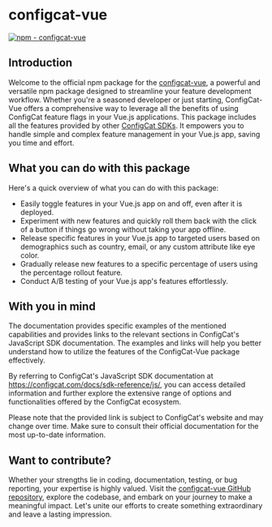 # configcat-vue

[![npm - configcat-vue](https://img.shields.io/badge/npm-configcat--vue-green?logo=npm&logoColor=white)](https://www.npmjs.com/package/configcat-vue)

## Introduction

Welcome to the official npm package for the [configcat-vue](https://www.npmjs.com/package/configcat-vue), a powerful and versatile npm package designed to streamline your feature development workflow. Whether you're a seasoned developer or just starting, ConfigCat-Vue offers a comprehensive way to leverage all the benefits of using ConfigCat feature flags in your Vue.js applications. This package includes all the features provided by other [ConfigCat SDKs](https://configcat.com/docs/sdk-reference/overview/). It empowers you to handle simple and complex feature management in your Vue.js app, saving you time and effort.

## What you can do with this package

Here's a quick overview of what you can do with this package:

- Easily toggle features in your Vue.js app on and off, even after it is deployed.
- Experiment with new features and quickly roll them back with the click of a button if things go wrong without taking your app offline.
- Release specific features in your Vue.js app to targeted users based on demographics such as country, email, or any custom attribute like eye color.
- Gradually release new features to a specific percentage of users using the percentage rollout feature.
- Conduct A/B testing of your Vue.js app's features effortlessly.

## With you in mind

The documentation provides specific examples of the mentioned capabilities and provides links to the relevant sections in ConfigCat's JavaScript SDK documentation. The examples and links will help you better understand how to utilize the features of the ConfigCat-Vue package effectively.

By referring to ConfigCat's JavaScript SDK documentation at <https://configcat.com/docs/sdk-reference/js/>, you can access detailed information and further explore the extensive range of options and functionalities offered by the ConfigCat ecosystem.

Please note that the provided link is subject to ConfigCat's website and may change over time. Make sure to consult their official documentation for the most up-to-date information.

## Want to contribute?

Whether your strengths lie in coding, documentation, testing, or bug reporting, your expertise is highly valued. Visit the [configcat-vue GitHub repository](https://github.com/codedbychavez/configcat-vue), explore the codebase, and embark on your journey to make a meaningful impact. Let's unite our efforts to create something extraordinary and leave a lasting impression.
